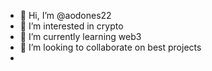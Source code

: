 - 👋 Hi, I’m @aodones22
- 👀 I’m interested in crypto
- 🌱 I’m currently learning web3
- 💞️ I’m looking to collaborate on best projects
- 

<!---
aodones22/aodones22 is a ✨ special ✨ repository because its `README.md` (this file) appears on your GitHub profile.
You can click the Preview link to take a look at your changes.
--->
